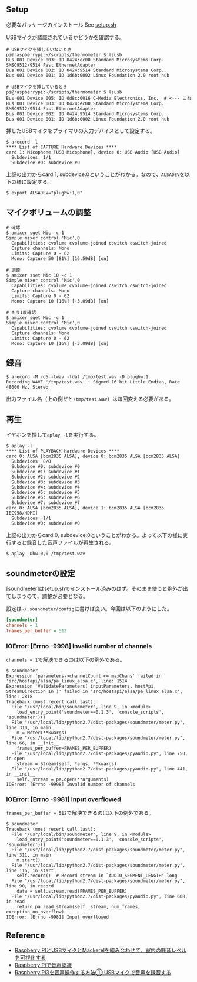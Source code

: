 
## Setup

必要なパッケージのインストール
See [setup.sh](./setup.sh)

USBマイクが認識されているかどうかを確認する。

```
# USBマイクを挿していないとき
pi@raspberrypi:~/scripts/thermometer $ lsusb
Bus 001 Device 003: ID 0424:ec00 Standard Microsystems Corp. SMSC9512/9514 Fast EthernetAdapter
Bus 001 Device 002: ID 0424:9514 Standard Microsystems Corp.
Bus 001 Device 001: ID 1d6b:0002 Linux Foundation 2.0 root hub

# USBマイクを挿しているとき
pi@raspberrypi:~/scripts/thermometer $ lsusb
Bus 001 Device 005: ID 0d8c:0016 C-Media Electronics, Inc.  # <--- これ
Bus 001 Device 003: ID 0424:ec00 Standard Microsystems Corp. SMSC9512/9514 Fast EthernetAdapter
Bus 001 Device 002: ID 0424:9514 Standard Microsystems Corp.
Bus 001 Device 001: ID 1d6b:0002 Linux Foundation 2.0 root hub
```

挿したUSBマイクをプライマリの入力デバイスとして設定する。

```
$ arecord -l
**** List of CAPTURE Hardware Devices ****
card 1: Micophone [USB Micophone], device 0: USB Audio [USB Audio]
  Subdevices: 1/1
  Subdevice #0: subdevice #0
```

上記の出力からcard:1, subdevice:0ということがわかる。なので、`ALSADEV`を以下の様に設定する。

```
$ export ALSADEV="plughw:1,0"
```

## マイクボリュームの調整

```
# 確認
$ amixer sget Mic -c 1
Simple mixer control 'Mic',0
  Capabilities: cvolume cvolume-joined cswitch cswitch-joined
  Capture channels: Mono
  Limits: Capture 0 - 62
  Mono: Capture 50 [81%] [16.59dB] [on]

# 調整
$ amixer sset Mic 10 -c 1
Simple mixer control 'Mic',0
  Capabilities: cvolume cvolume-joined cswitch cswitch-joined
  Capture channels: Mono
  Limits: Capture 0 - 62
  Mono: Capture 10 [16%] [-3.09dB] [on]

# もう1度確認
$ amixer sget Mic -c 1
Simple mixer control 'Mic',0
  Capabilities: cvolume cvolume-joined cswitch cswitch-joined
  Capture channels: Mono
  Limits: Capture 0 - 62
  Mono: Capture 10 [16%] [-3.09dB] [on]
```

## 録音

```
$ arecord -M -d5 -twav -fdat /tmp/test.wav -D plughw:1
Recording WAVE '/tmp/test.wav' : Signed 16 bit Little Endian, Rate 48000 Hz, Stereo
```

出力ファイル名（上の例だと`/tmp/test.wav`）は毎回変える必要がある。

## 再生

イヤホンを挿して`aplay -l`を実行する。

```
$ aplay -l
**** List of PLAYBACK Hardware Devices ****
card 0: ALSA [bcm2835 ALSA], device 0: bcm2835 ALSA [bcm2835 ALSA]
  Subdevices: 8/8
  Subdevice #0: subdevice #0
  Subdevice #1: subdevice #1
  Subdevice #2: subdevice #2
  Subdevice #3: subdevice #3
  Subdevice #4: subdevice #4
  Subdevice #5: subdevice #5
  Subdevice #6: subdevice #6
  Subdevice #7: subdevice #7
card 0: ALSA [bcm2835 ALSA], device 1: bcm2835 ALSA [bcm2835 IEC958/HDMI]
  Subdevices: 1/1
  Subdevice #0: subdevice #0
```

上記の出力からcard:0, subdevice:0ということがわかる。よって以下の様に実行すると録音した音声ファイルが再生される。

```
$ aplay -Dhw:0,0 /tmp/test.wav
```

## soundmeterの設定

[soundmeter]はsetup.shでインストール済みのはず。そのまま使うと例外が出てしまうので、調整が必要となる。

設定は`~/.soundmeter/config`に書けば良い。今回は以下のようにした。

```ini
[soundmeter]
channels = 1
frames_per_buffer = 512
```

### IOError: [Errno -9998] Invalid number of channels

`channels = 1`で解決できるのは以下の例外である。

```
$ soundmeter
Expression 'parameters->channelCount <= maxChans' failed in 'src/hostapi/alsa/pa_linux_alsa.c', line: 1514
Expression 'ValidateParameters( inputParameters, hostApi, StreamDirection_In )' failed in 'src/hostapi/alsa/pa_linux_alsa.c', line: 2818
Traceback (most recent call last):
  File "/usr/local/bin/soundmeter", line 9, in <module>
    load_entry_point('soundmeter==0.1.3', 'console_scripts', 'soundmeter')()
  File "/usr/local/lib/python2.7/dist-packages/soundmeter/meter.py", line 310, in main
    m = Meter(**kwargs)
  File "/usr/local/lib/python2.7/dist-packages/soundmeter/meter.py", line 66, in __init__
    frames_per_buffer=FRAMES_PER_BUFFER)
  File "/usr/local/lib/python2.7/dist-packages/pyaudio.py", line 750, in open
    stream = Stream(self, *args, **kwargs)
  File "/usr/local/lib/python2.7/dist-packages/pyaudio.py", line 441, in __init__
    self._stream = pa.open(**arguments)
IOError: [Errno -9998] Invalid number of channels
```

### IOError: [Errno -9981] Input overflowed

`frames_per_buffer = 512`で解決できるのは以下の例外である。

```
$ soundmeter
Traceback (most recent call last):
  File "/usr/local/bin/soundmeter", line 9, in <module>
    load_entry_point('soundmeter==0.1.3', 'console_scripts', 'soundmeter')()
  File "/usr/local/lib/python2.7/dist-packages/soundmeter/meter.py", line 311, in main
    m.start()
  File "/usr/local/lib/python2.7/dist-packages/soundmeter/meter.py", line 116, in start
    self.record()  # Record stream in `AUDIO_SEGMENT_LENGTH' long
  File "/usr/local/lib/python2.7/dist-packages/soundmeter/meter.py", line 90, in record
    data = self.stream.read(FRAMES_PER_BUFFER)
  File "/usr/local/lib/python2.7/dist-packages/pyaudio.py", line 608, in read
    return pa.read_stream(self._stream, num_frames, exception_on_overflow)
IOError: [Errno -9981] Input overflowed
```

## Reference

- [Raspberry PIとUSBマイクとMackerelを組み合わせて、室内の騒音レベルを可視化する](http://ariarijp.hatenablog.com/entry/2016/07/17/232752)
- [Raspberry Piで音声認識](http://qiita.com/t_oginogin/items/f0ba9d2eb622c05558f4)
- [Raspberry Pi3を音声操作する方法① USBマイクで音声を録音する](http://kyochika-labo.hatenablog.com/entry/RaspberryPi_record_voice)
